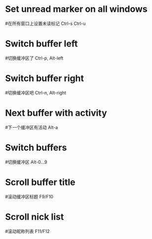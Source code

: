 # Set unread marker on all windows
#在所有窗口上设置未读标记
Ctrl-s Ctrl-u

# Switch buffer left
#切换缓冲区了
Ctrl-p, Alt-left
# Switch buffer right
#切换缓冲区吧
Ctrl-n, Alt-right
# Next buffer with activity
#下一个缓冲区有活动
Alt-a
# Switch buffers
#切换缓冲区
Alt-0...9

# Scroll buffer title
#滚动缓冲区标题
F9/F10
# Scroll nick list
#滚动昵称列表
F11/F12

